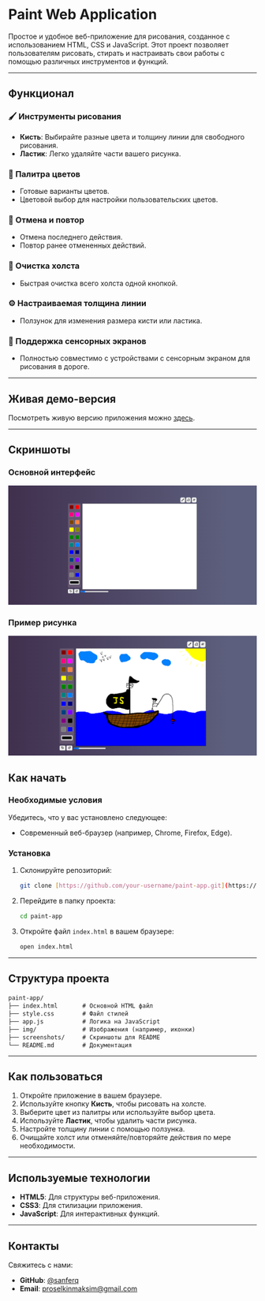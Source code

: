 # Paint Web Application

Простое и удобное веб-приложение для рисования, созданное с использованием HTML, CSS и JavaScript. Этот проект позволяет пользователям рисовать, стирать и настраивать свои работы с помощью различных инструментов и функций.

---

## Функционал

### 🖌️ Инструменты рисования

- **Кисть**: Выбирайте разные цвета и толщину линии для свободного рисования.
- **Ластик**: Легко удаляйте части вашего рисунка.

### 🎨 Палитра цветов

- Готовые варианты цветов.
- Цветовой выбор для настройки пользовательских цветов.

### 🔄 Отмена и повтор

- Отмена последнего действия.
- Повтор ранее отмененных действий.

### 🧹 Очистка холста

- Быстрая очистка всего холста одной кнопкой.

### ⚙️ Настраиваемая толщина линии

- Ползунок для изменения размера кисти или ластика.

### 📱 Поддержка сенсорных экранов

- Полностью совместимо с устройствами с сенсорным экраном для рисования в дороге.

---

## Живая демо-версия

Посмотреть живую версию приложения можно [здесь](https://github.com/sanferq/paint-app.git).

---

## Скриншоты

### Основной интерфейс

![Main Interface](screenshots/main-interface.png)

### Пример рисунка

![Example Drawing](screenshots/example-drawing.png)

## Как начать

### Необходимые условия

Убедитесь, что у вас установлено следующее:

- Современный веб-браузер (например, Chrome, Firefox, Edge).

### Установка

1. Склонируйте репозиторий:
    
    ```bash
    git clone [https://github.com/your-username/paint-app.git](https://github.com/sanferq/paint.git)
    ```
    
2. Перейдите в папку проекта:
    
    ```bash
    cd paint-app
    ```
    
3. Откройте файл `index.html` в вашем браузере:
    
    ```bash
    open index.html
    ```

---

## Структура проекта

```
paint-app/
├── index.html       # Основной HTML файл
├── style.css        # Файл стилей
├── app.js           # Логика на JavaScript
├── img/             # Изображения (например, иконки)
├── screenshots/     # Скриншоты для README
└── README.md        # Документация
```

---

## Как пользоваться

1. Откройте приложение в вашем браузере.
2. Используйте кнопку **Кисть**, чтобы рисовать на холсте.
3. Выберите цвет из палитры или используйте выбор цвета.
4. Используйте **Ластик**, чтобы удалить части рисунка.
5. Настройте толщину линии с помощью ползунка.
6. Очищайте холст или отменяйте/повторяйте действия по мере необходимости.

---

## Используемые технологии

- **HTML5**: Для структуры веб-приложения.
- **CSS3**: Для стилизации приложения.
- **JavaScript**: Для интерактивных функций.

---

## Контакты

Свяжитесь с нами:

- **GitHub**: [@sanferq](https://github.com/sanferq)
- **Email**: [proselkinmaksim@gmail.com](mailto:proselkinmaksim@gmail.com)

